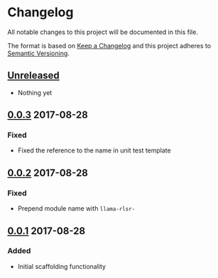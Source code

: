 # Changelog
All notable changes to this project will be documented in this file.

The format is based on [Keep a Changelog](http://keepachangelog.com/)
and this project adheres to [Semantic Versioning](http://semver.org/).

## [Unreleased]
- Nothing yet

## [0.0.3] 2017-08-28
### Fixed 
- Fixed the reference to the name in unit test template

## [0.0.2] 2017-08-28
### Fixed 
- Prepend module name with `llama-rlsr-`

## [0.0.1] 2017-08-28
### Added
- Initial scaffolding functionality 

[Unreleased]: https://github.com/HopefulLlama/llama-rlsr-npm/compare/v0.0.3...HEAD
[0.0.3]: https://github.com/HopefulLlama/llama-rlsr-npm/compare/v0.0.2...v0.0.3
[0.0.2]: https://github.com/HopefulLlama/llama-rlsr-npm/compare/v0.0.1...v0.0.2
[0.0.1]: https://github.com/HopefulLlama/llama-rlsr-npm/compare/4e7b26898b519a3ffb1d5b2cba69b5356f022555...v0.0.1